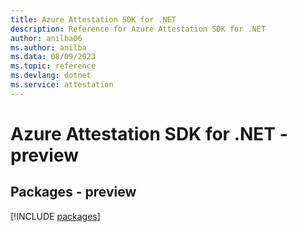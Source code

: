 ```yaml
---
title: Azure Attestation SDK for .NET
description: Reference for Azure Attestation SDK for .NET
author: anilba06
ms.author: anilba
ms.data: 08/09/2023
ms.topic: reference
ms.devlang: dotnet
ms.service: attestation
---
```

# Azure Attestation SDK for .NET - preview
## Packages - preview
[!INCLUDE [packages](attestation-index.md)]